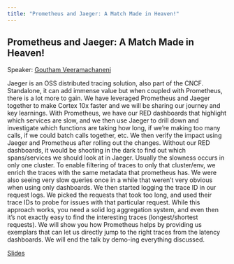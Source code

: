 ```yaml
---
title: "Prometheus and Jaeger: A Match Made in Heaven!"
---
```


## Prometheus and Jaeger: A Match Made in Heaven!

Speaker: [Goutham Veeramachaneni](/2019-munich/speakers/goutham-veeramachaneni/)

Jaeger is an OSS distributed tracing solution, also part of the CNCF. Standalone, it can add immense value but when coupled with Prometheus, there is a lot more to gain. We have leveraged Prometheus and Jaeger together to make Cortex 10x faster and we will be sharing our journey and key learnings.  With Prometheus, we have our RED dashboards that highlight which services are slow, and we then use Jaeger to drill down and investigate which functions are taking how long, if we’re making too many calls, if we could batch calls together, etc. We then verify the impact using Jaeger and Prometheus after rolling out the changes. Without our RED dashboards, it would be shooting in the dark to find out which spans/services we should look at in Jaeger. Usually the slowness occurs in only one cluster. To enable filtering of traces to only that cluster/env, we enrich the traces with the same metadata that prometheus has.  We were also seeing very slow queries once in a while that weren’t very obvious when using only dashboards. We then started logging the trace ID in our request logs. We picked the requests that took too long, and used their trace IDs to probe for issues with that particular request. While this approach works, you need a solid log aggregation system, and even then it’s not exactly easy to find the interesting traces (longest/shortest requests). We will show you how Prometheus helps by providing us exemplars that can let us directly jump to the right traces from the latency dashboards. We will end the talk by demo-ing everything discussed.

[Slides](/2019-munich/slides/prometheus-and-jaeger-a-match-made-in-heaven.pdf)
